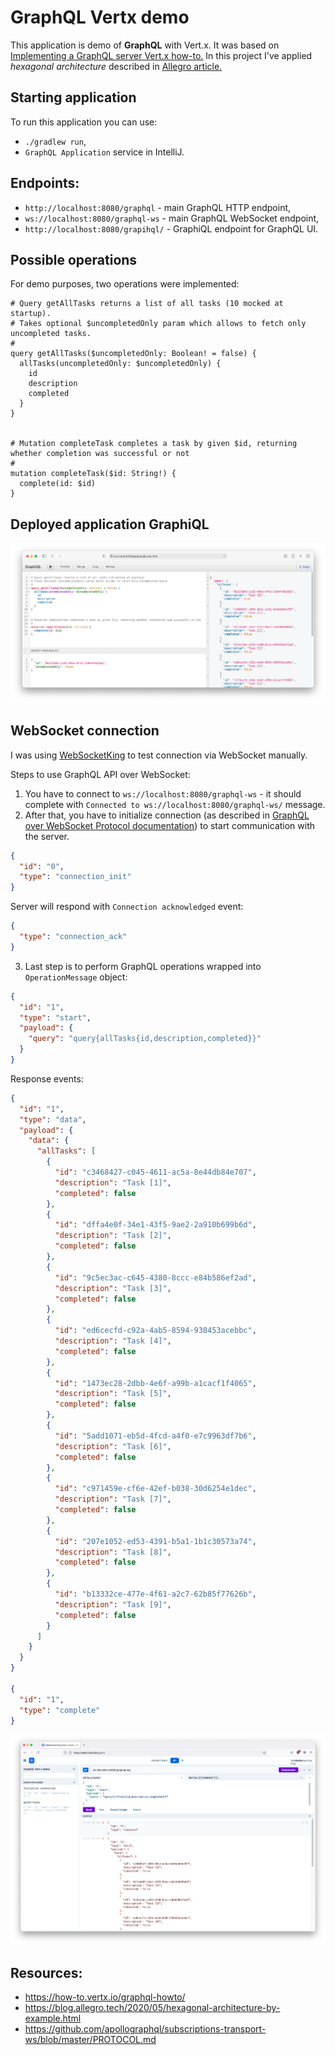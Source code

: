 # GraphQL Vertx demo

This application is demo of __GraphQL__ with Vert.x. It was based on [Implementing a GraphQL server Vert.x how-to.](https://how-to.vertx.io/graphql-howto/)
In this project I've applied _hexagonal architecture_ described in [Allegro article.](https://blog.allegro.tech/2020/05/hexagonal-architecture-by-example.html)

## Starting application
To run this application you can use:
- `./gradlew run`,
- `GraphQL Application` service in IntelliJ.

## Endpoints:
- `http://localhost:8080/graphql` - main GraphQL HTTP endpoint,
- `ws://localhost:8080/graphql-ws` - main GraphQL WebSocket endpoint,
- `http://localhost:8080/grapihql/` - GraphiQL endpoint for GraphQL UI.

## Possible operations
For demo purposes, two operations were implemented:
```
# Query getAllTasks returns a list of all tasks (10 mocked at startup).
# Takes optional $uncompletedOnly param which allows to fetch only uncompleted tasks.
#
query getAllTasks($uncompletedOnly: Boolean! = false) {
  allTasks(uncompletedOnly: $uncompletedOnly) {
    id
    description
    completed
  }
}


# Mutation completeTask completes a task by given $id, returning whether completion was successful or not
#
mutation completeTask($id: String!) {
  complete(id: $id)
}
```

## Deployed application GraphiQL
![GraphiQL](./doc/img/graphiql.png "GraphiQL")

## WebSocket connection
I was using [WebSocketKing](https://websocketking.com/) to test connection via WebSocket manually.

Steps to use GraphQL API over WebSocket:
1. You have to connect to `ws://localhost:8080/graphql-ws` - it should complete with `Connected to ws://localhost:8080/graphql-ws/` message.
2. After that, you have to initialize connection (as described in [GraphQL over WebSocket Protocol documentation](https://github.com/apollographql/subscriptions-transport-ws/blob/master/PROTOCOL.md))
to start communication with the server.
```json
{
  "id": "0",
  "type": "connection_init"
}
```

Server will respond with `Connection acknowledged` event:
```json
{
  "type": "connection_ack"
}
```

3. Last step is to perform GraphQL operations wrapped into `OperationMessage` object:
```json
{
  "id": "1",
  "type": "start",
  "payload": {
    "query": "query{allTasks{id,description,completed}}"
  }
}
```

Response events:
```json
{
  "id": "1",
  "type": "data",
  "payload": {
    "data": {
      "allTasks": [
        {
          "id": "c3468427-c045-4611-ac5a-8e44db84e707",
          "description": "Task [1]",
          "completed": false
        },
        {
          "id": "dffa4e0f-34e1-43f5-9ae2-2a910b699b6d",
          "description": "Task [2]",
          "completed": false
        },
        {
          "id": "9c5ec3ac-c645-4380-8ccc-e84b586ef2ad",
          "description": "Task [3]",
          "completed": false
        },
        {
          "id": "ed6cecfd-c92a-4ab5-8594-938453acebbc",
          "description": "Task [4]",
          "completed": false
        },
        {
          "id": "1473ec28-2dbb-4e6f-a99b-a1cacf1f4065",
          "description": "Task [5]",
          "completed": false
        },
        {
          "id": "5add1071-eb5d-4fcd-a4f0-e7c9963df7b6",
          "description": "Task [6]",
          "completed": false
        },
        {
          "id": "c971459e-cf6e-42ef-b038-30d6254e1dec",
          "description": "Task [7]",
          "completed": false
        },
        {
          "id": "207e1052-ed53-4391-b5a1-1b1c30573a74",
          "description": "Task [8]",
          "completed": false
        },
        {
          "id": "b13332ce-477e-4f61-a2c7-62b85f77626b",
          "description": "Task [9]",
          "completed": false
        }
      ]
    }
  }
}

{
  "id": "1",
  "type": "complete"
}
```

![WebSocket King](./doc/img/websocketking.png "WebSocket King")

## Resources:
- https://how-to.vertx.io/graphql-howto/
- https://blog.allegro.tech/2020/05/hexagonal-architecture-by-example.html
- https://github.com/apollographql/subscriptions-transport-ws/blob/master/PROTOCOL.md
